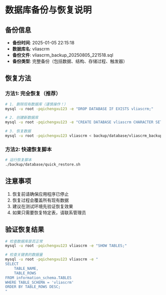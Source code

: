 # 数据库备份与恢复说明

## 备份信息
- **备份时间**: 2025-01-05 22:15:18
- **数据库名**: vliascrm
- **备份文件**: vliascrm_backup_20250805_221518.sql
- **备份类型**: 完整备份（包括数据、结构、存储过程、触发器）

## 恢复方法

### 方法1: 完全恢复（推荐）
```bash
# 1. 删除现有数据库（谨慎操作！）
mysql -u root -pqichengxu123 -e "DROP DATABASE IF EXISTS vliascrm;"

# 2. 创建新数据库
mysql -u root -pqichengxu123 -e "CREATE DATABASE vliascrm CHARACTER SET utf8mb4 COLLATE utf8mb4_unicode_ci;"

# 3. 恢复数据
mysql -u root -pqichengxu123 vliascrm < backup/database/vliascrm_backup_20250805_221518.sql
```

### 方法2: 快速恢复脚本
```bash
# 运行恢复脚本
./backup/database/quick_restore.sh
```

## 注意事项
1. 恢复前请确保应用程序已停止
2. 恢复过程会覆盖所有现有数据
3. 建议在测试环境先验证恢复效果
4. 如果只需要恢复特定表，请联系管理员

## 验证恢复结果
```bash
# 检查数据库是否正常
mysql -u root -pqichengxu123 vliascrm -e "SHOW TABLES;"

# 检查关键表的数据量
mysql -u root -pqichengxu123 vliascrm -e "
SELECT 
    TABLE_NAME,
    TABLE_ROWS
FROM information_schema.TABLES 
WHERE TABLE_SCHEMA = 'vliascrm' 
ORDER BY TABLE_ROWS DESC;
"
``` 